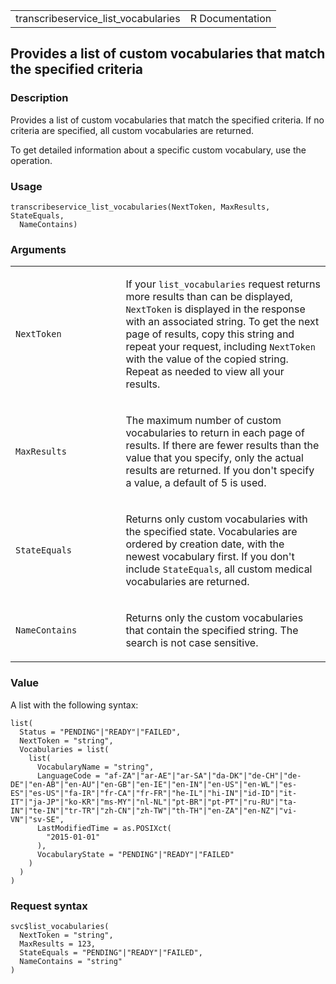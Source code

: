<table style="width: 100%;">
<tbody>
<tr class="odd">
<td>transcribeservice_list_vocabularies</td>
<td style="text-align: right;">R Documentation</td>
</tr>
</tbody>
</table>

## Provides a list of custom vocabularies that match the specified criteria

### Description

Provides a list of custom vocabularies that match the specified
criteria. If no criteria are specified, all custom vocabularies are
returned.

To get detailed information about a specific custom vocabulary, use the
operation.

### Usage

    transcribeservice_list_vocabularies(NextToken, MaxResults, StateEquals,
      NameContains)

### Arguments

<table>
<colgroup>
<col style="width: 35%" />
<col style="width: 65%" />
</colgroup>
<tbody>
<tr class="odd">
<td><code
id="transcribeservice_list_vocabularies_:_NextToken">NextToken</code></td>
<td><p>If your <code>list_vocabularies</code> request returns more
results than can be displayed, <code>NextToken</code> is displayed in
the response with an associated string. To get the next page of results,
copy this string and repeat your request, including
<code>NextToken</code> with the value of the copied string. Repeat as
needed to view all your results.</p></td>
</tr>
<tr class="even">
<td><code
id="transcribeservice_list_vocabularies_:_MaxResults">MaxResults</code></td>
<td><p>The maximum number of custom vocabularies to return in each page
of results. If there are fewer results than the value that you specify,
only the actual results are returned. If you don't specify a value, a
default of 5 is used.</p></td>
</tr>
<tr class="odd">
<td><code
id="transcribeservice_list_vocabularies_:_StateEquals">StateEquals</code></td>
<td><p>Returns only custom vocabularies with the specified state.
Vocabularies are ordered by creation date, with the newest vocabulary
first. If you don't include <code>StateEquals</code>, all custom medical
vocabularies are returned.</p></td>
</tr>
<tr class="even">
<td><code
id="transcribeservice_list_vocabularies_:_NameContains">NameContains</code></td>
<td><p>Returns only the custom vocabularies that contain the specified
string. The search is not case sensitive.</p></td>
</tr>
</tbody>
</table>

### Value

A list with the following syntax:

    list(
      Status = "PENDING"|"READY"|"FAILED",
      NextToken = "string",
      Vocabularies = list(
        list(
          VocabularyName = "string",
          LanguageCode = "af-ZA"|"ar-AE"|"ar-SA"|"da-DK"|"de-CH"|"de-DE"|"en-AB"|"en-AU"|"en-GB"|"en-IE"|"en-IN"|"en-US"|"en-WL"|"es-ES"|"es-US"|"fa-IR"|"fr-CA"|"fr-FR"|"he-IL"|"hi-IN"|"id-ID"|"it-IT"|"ja-JP"|"ko-KR"|"ms-MY"|"nl-NL"|"pt-BR"|"pt-PT"|"ru-RU"|"ta-IN"|"te-IN"|"tr-TR"|"zh-CN"|"zh-TW"|"th-TH"|"en-ZA"|"en-NZ"|"vi-VN"|"sv-SE",
          LastModifiedTime = as.POSIXct(
            "2015-01-01"
          ),
          VocabularyState = "PENDING"|"READY"|"FAILED"
        )
      )
    )

### Request syntax

    svc$list_vocabularies(
      NextToken = "string",
      MaxResults = 123,
      StateEquals = "PENDING"|"READY"|"FAILED",
      NameContains = "string"
    )

